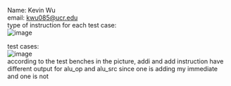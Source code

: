 Name: Kevin Wu <br />
email: kwu085@ucr.edu <br />
type of instruction for each test case: <br />
![image](https://github.com/user-attachments/assets/58595cdf-cf34-49e2-85af-59d2b0425315) <br />

test cases: <br />
![image](https://github.com/user-attachments/assets/ecef86df-549d-475f-8bf8-db033c3b229c) <br />
according to the test benches in the picture, addi and add instruction have different output for alu_op and alu_src since one is adding my immediate and one is not
